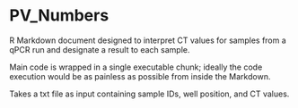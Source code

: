 # PV_Numbers
R Markdown document designed to interpret CT values for samples from a qPCR run and designate a result to each sample.

Main code is wrapped in a single executable chunk; ideally the code execution would be as painless as possible from inside the Markdown.

Takes a txt file as input containing sample IDs, well position, and CT values.
